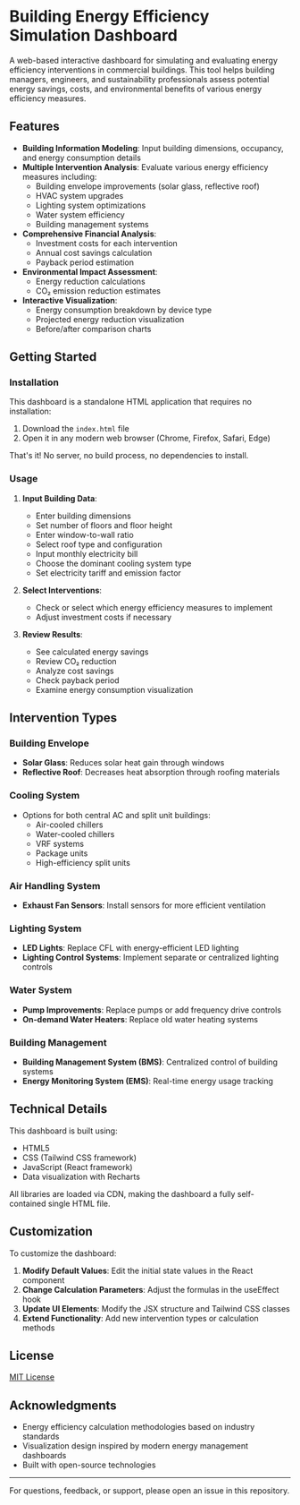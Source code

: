# Building Energy Efficiency Simulation Dashboard

A web-based interactive dashboard for simulating and evaluating energy efficiency interventions in commercial buildings. This tool helps building managers, engineers, and sustainability professionals assess potential energy savings, costs, and environmental benefits of various energy efficiency measures.

## Features

- **Building Information Modeling**: Input building dimensions, occupancy, and energy consumption details
- **Multiple Intervention Analysis**: Evaluate various energy efficiency measures including:
  - Building envelope improvements (solar glass, reflective roof)
  - HVAC system upgrades
  - Lighting system optimizations 
  - Water system efficiency
  - Building management systems
- **Comprehensive Financial Analysis**:
  - Investment costs for each intervention
  - Annual cost savings calculation
  - Payback period estimation
- **Environmental Impact Assessment**:
  - Energy reduction calculations
  - CO₂ emission reduction estimates
- **Interactive Visualization**:
  - Energy consumption breakdown by device type
  - Projected energy reduction visualization
  - Before/after comparison charts

## Getting Started

### Installation

This dashboard is a standalone HTML application that requires no installation:

1. Download the `index.html` file
2. Open it in any modern web browser (Chrome, Firefox, Safari, Edge)

That's it! No server, no build process, no dependencies to install.

### Usage

1. **Input Building Data**:
   - Enter building dimensions
   - Set number of floors and floor height
   - Enter window-to-wall ratio
   - Select roof type and configuration
   - Input monthly electricity bill
   - Choose the dominant cooling system type
   - Set electricity tariff and emission factor

2. **Select Interventions**:
   - Check or select which energy efficiency measures to implement
   - Adjust investment costs if necessary

3. **Review Results**:
   - See calculated energy savings
   - Review CO₂ reduction
   - Analyze cost savings
   - Check payback period
   - Examine energy consumption visualization

## Intervention Types

### Building Envelope
- **Solar Glass**: Reduces solar heat gain through windows
- **Reflective Roof**: Decreases heat absorption through roofing materials

### Cooling System
- Options for both central AC and split unit buildings:
  - Air-cooled chillers
  - Water-cooled chillers
  - VRF systems
  - Package units
  - High-efficiency split units

### Air Handling System
- **Exhaust Fan Sensors**: Install sensors for more efficient ventilation

### Lighting System
- **LED Lights**: Replace CFL with energy-efficient LED lighting
- **Lighting Control Systems**: Implement separate or centralized lighting controls

### Water System
- **Pump Improvements**: Replace pumps or add frequency drive controls
- **On-demand Water Heaters**: Replace old water heating systems

### Building Management
- **Building Management System (BMS)**: Centralized control of building systems
- **Energy Monitoring System (EMS)**: Real-time energy usage tracking

## Technical Details

This dashboard is built using:
- HTML5
- CSS (Tailwind CSS framework)
- JavaScript (React framework)
- Data visualization with Recharts

All libraries are loaded via CDN, making the dashboard a fully self-contained single HTML file.

## Customization

To customize the dashboard:

1. **Modify Default Values**: Edit the initial state values in the React component
2. **Change Calculation Parameters**: Adjust the formulas in the useEffect hook
3. **Update UI Elements**: Modify the JSX structure and Tailwind CSS classes
4. **Extend Functionality**: Add new intervention types or calculation methods

## License

[MIT License](https://opensource.org/licenses/MIT)

## Acknowledgments

- Energy efficiency calculation methodologies based on industry standards
- Visualization design inspired by modern energy management dashboards
- Built with open-source technologies

---

For questions, feedback, or support, please open an issue in this repository.
